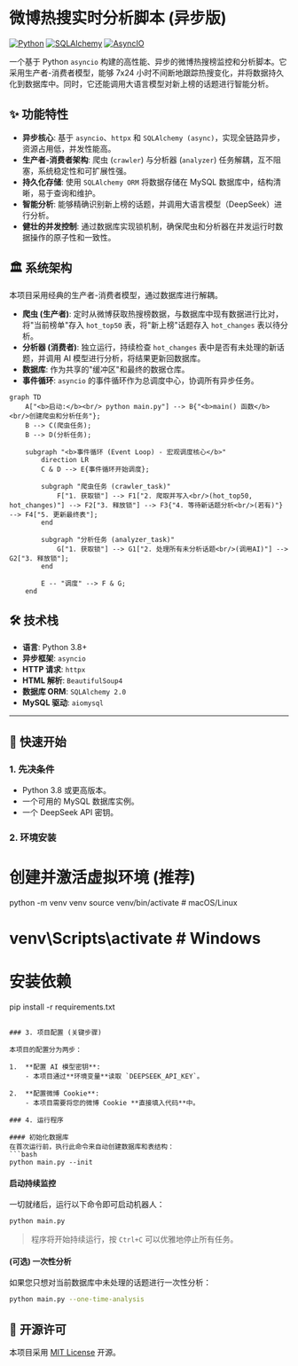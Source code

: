 # 微博热搜实时分析脚本 (异步版)

[![Python](https://img.shields.io/badge/Python-3.8+-blue.svg)](https://www.python.org/) [![SQLAlchemy](https://img.shields.io/badge/SQLAlchemy-2.0-orange.svg)](https://www.sqlalchemy.org/) [![AsyncIO](https://img.shields.io/badge/AsyncIO-Built--in-green.svg)](https://docs.python.org/3/library/asyncio.html)

一个基于 Python `asyncio` 构建的高性能、异步的微博热搜榜监控和分析脚本。它采用生产者-消费者模型，能够 7x24 小时不间断地跟踪热搜变化，并将数据持久化到数据库中。同时，它还能调用大语言模型对新上榜的话题进行智能分析。

## ✨ 功能特性

- **异步核心**: 基于 `asyncio`、`httpx` 和 `SQLAlchemy (async)`，实现全链路异步，资源占用低，并发性能高。
- **生产者-消费者架构**: 爬虫 (`crawler`) 与分析器 (`analyzer`) 任务解耦，互不阻塞，系统稳定性和可扩展性强。
- **持久化存储**: 使用 `SQLAlchemy ORM` 将数据存储在 MySQL 数据库中，结构清晰，易于查询和维护。
- **智能分析**: 能够精确识别新上榜的话题，并调用大语言模型（DeepSeek）进行分析。
- **健壮的并发控制**: 通过数据库实现锁机制，确保爬虫和分析器在并发运行时数据操作的原子性和一致性。

## 🏛️ 系统架构

本项目采用经典的生产者-消费者模型，通过数据库进行解耦。

- **爬虫 (生产者)**: 定时从微博获取热搜榜数据，与数据库中现有数据进行比对，将"当前榜单"存入 `hot_top50` 表，将"新上榜"话题存入 `hot_changes` 表以待分析。
- **分析器 (消费者)**: 独立运行，持续检查 `hot_changes` 表中是否有未处理的新话题，并调用 AI 模型进行分析，将结果更新回数据库。
- **数据库**: 作为共享的"缓冲区"和最终的数据仓库。
- **事件循环**: `asyncio` 的事件循环作为总调度中心，协调所有异步任务。

```mermaid
graph TD
    A["<b>启动:</b><br/> python main.py"] --> B{"<b>main() 函数</b><br/>创建爬虫和分析任务"};
    B --> C(爬虫任务);
    B --> D(分析任务);
    
    subgraph "<b>事件循环 (Event Loop) - 宏观调度核心</b>"
        direction LR
        C & D --> E{事件循环开始调度};
        
        subgraph "爬虫任务 (crawler_task)"
            F["1. 获取锁"] --> F1["2. 爬取并写入<br/>(hot_top50, hot_changes)"] --> F2["3. 释放锁"] --> F3{"4. 等待新话题分析<br/>(若有)"} --> F4["5. 更新最终表"];
        end
        
        subgraph "分析任务 (analyzer_task)"
            G["1. 获取锁"] --> G1["2. 处理所有未分析话题<br/>(调用AI)"] --> G2["3. 释放锁"];
        end

        E -- "调度" --> F & G;
    end
```

## 🛠️ 技术栈

- **语言**: Python 3.8+
- **异步框架**: `asyncio`
- **HTTP 请求**: `httpx`
- **HTML 解析**: `BeautifulSoup4`
- **数据库 ORM**: `SQLAlchemy 2.0`
- **MySQL 驱动**: `aiomysql`

---

## 🚀 快速开始

### 1. 先决条件

- Python 3.8 或更高版本。
- 一个可用的 MySQL 数据库实例。
- 一个 DeepSeek API 密钥。

### 2. 环境安装

# 创建并激活虚拟环境 (推荐)
python -m venv venv
source venv/bin/activate  # macOS/Linux
# venv\Scripts\activate  # Windows

# 安装依赖
pip install -r requirements.txt
```

### 3. 项目配置 (关键步骤)

本项目的配置分为两步：

1.  **配置 AI 模型密钥**:
    - 本项目通过**环境变量**读取 `DEEPSEEK_API_KEY`。

2.  **配置微博 Cookie**:
    - 本项目需要将您的微博 Cookie **直接填入代码**中。

### 4. 运行程序

#### 初始化数据库
在首次运行前，执行此命令来自动创建数据库和表结构：
```bash
python main.py --init
```

#### 启动持续监控
一切就绪后，运行以下命令即可启动机器人：
```bash
python main.py
```
> 程序将开始持续运行，按 `Ctrl+C` 可以优雅地停止所有任务。

#### (可选) 一次性分析
如果您只想对当前数据库中未处理的话题进行一次性分析：
```bash
python main.py --one-time-analysis
```

## 📜 开源许可

本项目采用 [MIT License](LICENSE) 开源。